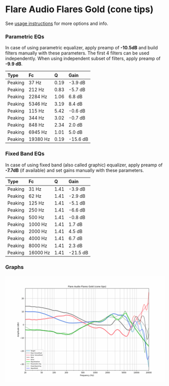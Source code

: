 # Flare Audio Flares Gold (cone tips)
See [usage instructions](https://github.com/jaakkopasanen/AutoEq#usage) for more options and info.

### Parametric EQs
In case of using parametric equalizer, apply preamp of **-10.5dB** and build filters manually
with these parameters. The first 4 filters can be used independently.
When using independent subset of filters, apply preamp of **-9.9 dB**.

| Type    | Fc       |    Q | Gain     |
|:--------|:---------|:-----|:---------|
| Peaking | 37 Hz    | 0.19 | -3.9 dB  |
| Peaking | 212 Hz   | 0.83 | -5.7 dB  |
| Peaking | 2284 Hz  | 1.06 | 6.8 dB   |
| Peaking | 5346 Hz  | 3.19 | 8.4 dB   |
| Peaking | 115 Hz   | 5.42 | -0.6 dB  |
| Peaking | 344 Hz   | 3.02 | -0.7 dB  |
| Peaking | 848 Hz   | 2.34 | 2.0 dB   |
| Peaking | 6945 Hz  | 1.01 | 5.0 dB   |
| Peaking | 19380 Hz | 0.19 | -15.6 dB |

### Fixed Band EQs
In case of using fixed band (also called graphic) equalizer, apply preamp of **-7.7dB**
(if available) and set gains manually with these parameters.

| Type    | Fc       |    Q | Gain     |
|:--------|:---------|:-----|:---------|
| Peaking | 31 Hz    | 1.41 | -3.9 dB  |
| Peaking | 62 Hz    | 1.41 | -2.9 dB  |
| Peaking | 125 Hz   | 1.41 | -5.1 dB  |
| Peaking | 250 Hz   | 1.41 | -6.6 dB  |
| Peaking | 500 Hz   | 1.41 | -0.8 dB  |
| Peaking | 1000 Hz  | 1.41 | 1.7 dB   |
| Peaking | 2000 Hz  | 1.41 | 4.5 dB   |
| Peaking | 4000 Hz  | 1.41 | 6.7 dB   |
| Peaking | 8000 Hz  | 1.41 | 2.3 dB   |
| Peaking | 16000 Hz | 1.41 | -21.5 dB |

### Graphs
![](./Flare%20Audio%20Flares%20Gold%20(cone%20tips).png)
